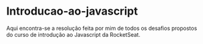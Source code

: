 # Introducao-ao-javascript
Aqui encontra-se a resolução feita por mim de todos os desafios propostos do curso de introdução ao Javascript da RocketSeat.
